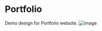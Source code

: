 # Portfolio
Demo design for Portfolio website.
![image](https://user-images.githubusercontent.com/118747126/203082887-2c2f6596-a036-4b77-921c-1f1123e530a1.png)


